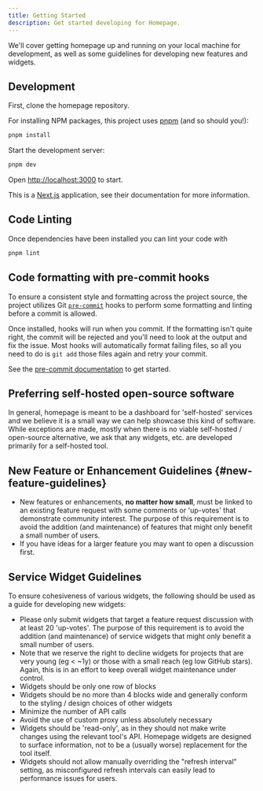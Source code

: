 ```yaml
---
title: Getting Started
description: Get started developing for Homepage.
---
```


We'll cover getting homepage up and running on your local machine for development, as well as some guidelines for developing new features and widgets.

## Development

First, clone the homepage repository.

For installing NPM packages, this project uses [pnpm](https://pnpm.io/) (and so should you!):

```bash
pnpm install
```

Start the development server:

```bash
pnpm dev
```

Open [http://localhost:3000](http://localhost:3000) to start.

This is a [Next.js](https://nextjs.org/) application, see their documentation for more information.

## Code Linting

Once dependencies have been installed you can lint your code with

```bash
pnpm lint
```

## Code formatting with pre-commit hooks

To ensure a consistent style and formatting across the project source, the project utilizes Git [`pre-commit`](https://git-scm.com/book/en/v2/Customizing-Git-Git-Hooks) hooks to perform some formatting and linting before a commit is allowed.

Once installed, hooks will run when you commit. If the formatting isn't quite right, the commit will be rejected and you'll need to look at the output and fix the issue. Most hooks will automatically format failing files, so all you need to do is `git add` those files again and retry your commit.

See the [pre-commit documentation](https://pre-commit.com/#install) to get started.

## Preferring self-hosted open-source software

In general, homepage is meant to be a dashboard for 'self-hosted' services and we believe it is a small way we can help showcase this kind of software. While exceptions are made, mostly when there is no viable
self-hosted / open-source alternative, we ask that any widgets, etc. are developed primarily for a self-hosted tool.

## New Feature or Enhancement Guidelines {#new-feature-guidelines}

- New features or enhancements, **no matter how small**, must be linked to an existing feature request with some comments or 'up-votes' that demonstrate community interest. The purpose of this requirement is to avoid the addition (and maintenance) of features that might only benefit a small number of users.
- If you have ideas for a larger feature you may want to open a discussion first.

## Service Widget Guidelines

To ensure cohesiveness of various widgets, the following should be used as a guide for developing new widgets:

- Please only submit widgets that target a feature request discussion with at least 20 'up-votes'. The purpose of this requirement is to avoid the addition (and maintenance) of service widgets that might only benefit a small number of users.
- Note that we reserve the right to decline widgets for projects that are very young (eg < ~1y) or those with a small reach (eg low GitHub stars). Again, this is in an effort to keep overall widget maintenance under control.
- Widgets should be only one row of blocks
- Widgets should be no more than 4 blocks wide and generally conform to the styling / design choices of other widgets
- Minimize the number of API calls
- Avoid the use of custom proxy unless absolutely necessary
- Widgets should be 'read-only', as in they should not make write changes using the relevant tool's API. Homepage widgets are designed to surface information, not to be a (usually worse) replacement for the tool itself.
- Widgets should not allow manually overriding the "refresh interval" setting, as misconfigured refresh intervals can easily lead to performance issues for users.
